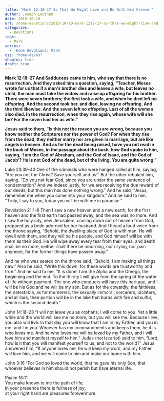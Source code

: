 ```yaml
---
title: 'Mark 12:18-27 So That We Might Live and Be With Him Forever'
author: Joseph Louthan
date: 2018-10-10
url: /home-devotions/2018-10-10-mark-1218-27-so-that-we-might-live-and-b.md/
categories:
  - Devotions
tags:
  - Mark
series:
  - 'Home Devotions: Mark'
css: "home-devos"
showtoc: true
draft: true
---
```


**Mark 12:18–27 And Sadducees came to him, who say that there is no resurrection. And they asked him a question, saying, “Teacher, Moses wrote for us that if a man's brother dies and leaves a wife, but leaves no child, the man must take the widow and raise up offspring for his brother. There were seven brothers; the first took a wife, and when he died left no offspring. And the second took her, and died, leaving no offspring. And the third likewise. And the seven left no offspring. Last of all the woman also died. In the resurrection, when they rise again, whose wife will she be? For the seven had her as wife.”**

**Jesus said to them, “Is this not the reason you are wrong, because you know neither the Scriptures nor the power of God? For when they rise from the dead, they neither marry nor are given in marriage, but are like angels in heaven. And as for the dead being raised, have you not read in the book of Moses, in the passage about the bush, how God spoke to him, saying, ‘I am the God of Abraham, and the God of Isaac, and the God of Jacob’? He is not God of the dead, but of the living. You are quite wrong.”**

Luke 23:39–43 One of the criminals who were hanged railed at him, saying, “Are you not the Christ? Save yourself and us!” But the other rebuked him, saying, “Do you not fear God, since you are under the same sentence of condemnation? And we indeed justly, for we are receiving the due reward of our deeds; but this man has done nothing wrong.” And he said, “Jesus, remember me when you come into your kingdom.” And he said to him, “Truly, I say to you, today you will be with me in paradise.” 

Revelation 21:1–8 Then I saw a new heaven and a new earth, for the first heaven and the first earth had passed away, and the sea was no more. And I saw the holy city, new Jerusalem, coming down out of heaven from God, prepared as a bride adorned for her husband. And I heard a loud voice from the throne saying, “Behold, the dwelling place of God is with man. He will dwell with them, and they will be his people, and God himself will be with them as their God. He will wipe away every tear from their eyes, and death shall be no more, neither shall there be mourning, nor crying, nor pain anymore, for the former things have passed away.”

And he who was seated on the throne said, “Behold, I am making all things new.” Also he said, “Write this down, for these words are trustworthy and true.” And he said to me, “It is done! I am the Alpha and the Omega, the beginning and the end. To the thirsty I will give from the spring of the water of life without payment. The one who conquers will have this heritage, and I will be his God and he will be my son. But as for the cowardly, the faithless, the detestable, as for murderers, the sexually immoral, sorcerers, idolaters, and all liars, their portion will be in the lake that burns with fire and sulfur, which is the second death.” 

John 14:18–23 “I will not leave you as orphans; I will come to you. Yet a little while and the world will see me no more, but you will see me. Because I live, you also will live. In that day you will know that I am in my Father, and you in me, and I in you. Whoever has my commandments and keeps them, he it is who loves me. And he who loves me will be loved by my Father, and I will love him and manifest myself to him.” Judas (not Iscariot) said to him, “Lord, how is it that you will manifest yourself to us, and not to the world?” Jesus answered him, “If anyone loves me, he will keep my word, and my Father will love him, and we will come to him and make our home with him.

John 3:16 “For God so loved the world, that he gave his only Son, that whoever believes in him should not perish but have eternal life.

Psalm 16:11  
You make known to me the path of life;  
  in your presence there is fullness of joy;  
  at your right hand are pleasures forevermore.
